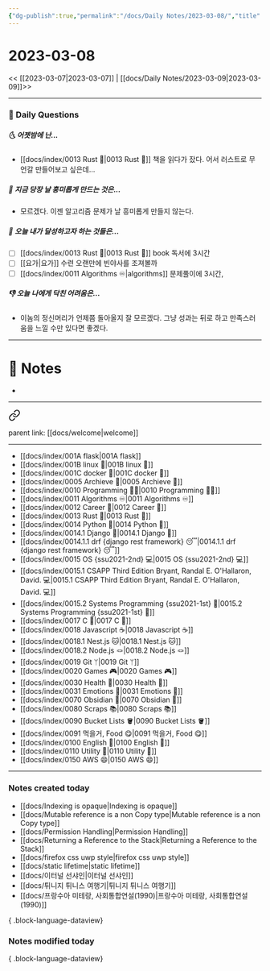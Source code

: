 ```yaml
---
{"dg-publish":true,"permalink":"/docs/Daily Notes/2023-03-08/","title":"2023-03-08","tags":[" DailyNote "]}
---
```



# 2023-03-08

<< [[2023-03-07\|2023-03-07]] | [[docs/Daily Notes/2023-03-09\|2023-03-09]]>>

---

### 📅 Daily Questions

##### 🌜 어젯밤에 난...

- [[docs/index/0013 Rust 🦀\|0013 Rust 🦀]] 책을 읽다가 잤다. 어서 러스트로 무언갈 만들어보고 싶은데...

##### 🙌 지금 당장 날 흥미롭게 만드는 것은...

- 모르겠다. 이젠 알고리즘 문제가 날 흥미롭게 만들지 않는다. 

##### 🚀 오늘 내가 달성하고자 하는 것들은...

- [ ] [[docs/index/0013 Rust 🦀\|0013 Rust 🦀]] book 독서에 3시간
- [ ] [[요가\|요가]] 수련 오랜만에 빈야사를 조져볼까
- [ ] [[docs/index/0011 Algorithms ♾️\|algorithms]] 문제풀이에 3시간, 

##### 👎 오늘 나에게 닥친 어려움은...

- 이놈의 정신머리가 언제쯤 돌아올지 잘 모르겠다. 그냥 성과는 뒤로 하고 만족스러움을 느낄 수만 있다면 좋겠다.

---

# 📝 Notes

- 

---

<div class="transclusion internal-embed is-loaded"><a class="markdown-embed-link" href="/docs/index/waypoint/" aria-label="Open link"><svg xmlns="http://www.w3.org/2000/svg" width="24" height="24" viewBox="0 0 24 24" fill="none" stroke="currentColor" stroke-width="2" stroke-linecap="round" stroke-linejoin="round" class="svg-icon lucide-link"><path d="M10 13a5 5 0 0 0 7.54.54l3-3a5 5 0 0 0-7.07-7.07l-1.72 1.71"></path><path d="M14 11a5 5 0 0 0-7.54-.54l-3 3a5 5 0 0 0 7.07 7.07l1.71-1.71"></path></svg></a><div class="markdown-embed">





parent link: [[docs/welcome\|welcome]]

---

- [[docs/index/001A flask\|001A flask]]
- [[docs/index/001B linux 🐧\|001B linux 🐧]]
- [[docs/index/001C docker 🐳\|001C docker 🐳]]
- [[docs/index/0005 Archieve 💾\|0005 Archieve 💾]]
- [[docs/index/0010 Programming 👩‍💻\|0010 Programming 👩‍💻]]
- [[docs/index/0011 Algorithms ♾️\|0011 Algorithms ♾️]]
- [[docs/index/0012 Career 💼\|0012 Career 💼]]
- [[docs/index/0013 Rust 🦀\|0013 Rust 🦀]]
- [[docs/index/0014 Python 🐍\|0014 Python 🐍]]
- [[docs/index/0014.1 Django 🎈\|0014.1 Django 🎈]]
- [[docs/index/0014.1.1 drf {django rest framework} 😴\|0014.1.1 drf {django rest framework} 😴]]
- [[docs/index/0015 OS {ssu2021-2nd} 💻\|0015 OS {ssu2021-2nd} 💻]]
- [[docs/index/0015.1 CSAPP Third Edition Bryant, Randal E. O'Hallaron, David. 💻\|0015.1 CSAPP Third Edition Bryant, Randal E. O'Hallaron, David. 💻]]
- [[docs/index/0015.2 Systems Programming {ssu2021-1st} 🐼\|0015.2 Systems Programming {ssu2021-1st} 🐼]]
- [[docs/index/0017 C 🍎\|0017 C 🍎]]
- [[docs/index/0018 Javascript ☕️\|0018 Javascript ☕️]]
- [[docs/index/0018.1 Nest.js 🐱\|0018.1 Nest.js 🐱]]
- [[docs/index/0018.2 Node.js 🪢\|0018.2 Node.js 🪢]]
- [[docs/index/0019 Git ᛘ\|0019 Git ᛘ]]
- [[docs/index/0020 Games 🎮\|0020 Games 🎮]]
- [[docs/index/0030 Health 💪\|0030 Health 💪]]
- [[docs/index/0031 Emotions 🤔\|0031 Emotions 🤔]]
- [[docs/index/0070 Obsidian 💎\|0070 Obsidian 💎]]
- [[docs/index/0080 Scraps 📚\|0080 Scraps 📚]]
- [[docs/index/0090 Bucket Lists 🪣\|0090 Bucket Lists 🪣]]
- [[docs/index/0091 먹을거, Food 😋\|0091 먹을거, Food 😋]]
- [[docs/index/0100 English 👻\|0100 English 👻]]
- [[docs/index/0110 Utility 🔧\|0110 Utility 🔧]]
- [[docs/index/0150 AWS 😄\|0150 AWS 😄]]




</div></div>


---

### Notes created today

- [[docs/Indexing is opaque\|Indexing is opaque]]
- [[docs/Mutable reference is a non Copy type\|Mutable reference is a non Copy type]]
- [[docs/Permission Handling\|Permission Handling]]
- [[docs/Returning a Reference to the Stack\|Returning a Reference to the Stack]]
- [[docs/firefox css uwp style\|firefox css uwp style]]
- [[docs/static lifetime\|static lifetime]]
- [[docs/이터널 선샤인\|이터널 선샤인]]
- [[docs/튀니지 튀니스 여행기\|튀니지 튀니스 여행기]]
- [[docs/프랑수아 미테랑, 사회통합연설(1990)\|프랑수아 미테랑, 사회통합연설(1990)]]

{ .block-language-dataview}

### Notes modified today


{ .block-language-dataview}
